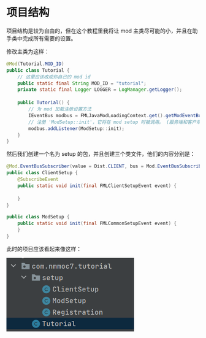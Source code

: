# 项目结构
项目结构是较为自由的，但在这个教程里我将让 mod 主类尽可能的小，并且在助手类中完成所有需要的设置。

修改主类为这样：
```java
@Mod(Tutorial.MOD_ID)
public class Tutorial {
    // 这里应该改成你自己的 mod id
    public static final String MOD_ID = "tutorial";
    private static final Logger LOGGER = LogManager.getLogger();

    public Tutorial() {
        // 为 mod 加载注册设置方法
        IEventBus modbus = FMLJavaModLoadingContext.get().getModEventBus();
        // 注册 'ModSetup::init'，它将在 mod setup 时被调用。 (服务端和客户端)
        modbus.addListener(ModSetup::init);
    }
}
```

然后我们创建一个名为 setup 的包，并且创建三个类文件，他们的内容分别是：
```java
@Mod.EventBusSubscriber(value = Dist.CLIENT, bus = Mod.EventBusSubscriber.Bus.MOD)
public class ClientSetup {
    @SubscribeEvent
    public static void init(final FMLClientSetupEvent event) {
        
    }
}
```
```java
public class ModSetup {  
    public static void init(final FMLCommonSetupEvent event) {  
    }
}
```

此时的项目应该看起来像这样：

![1-2-1.png](1-2-1.png)